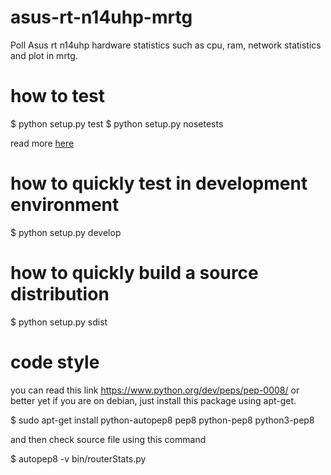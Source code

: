 asus-rt-n14uhp-mrtg
===================

Poll Asus rt n14uhp hardware statistics such as cpu, ram, network statistics
and plot in mrtg.


how to test
===========
$ python setup.py test
$ python setup.py nosetests

read more [here](https://nose.readthedocs.io/en/latest/setuptools_integration.html)

how to quickly test in development environment
==============================================
$ python setup.py develop

how to quickly build a source distribution
==========================================
$ python setup.py sdist

code style
==========================================
you can read this link https://www.python.org/dev/peps/pep-0008/ or better yet
if you are on debian, just install this package using apt-get.

$ sudo apt-get install python-autopep8 pep8 python-pep8 python3-pep8

and then check source file using this command

$ autopep8 -v bin/routerStats.py
